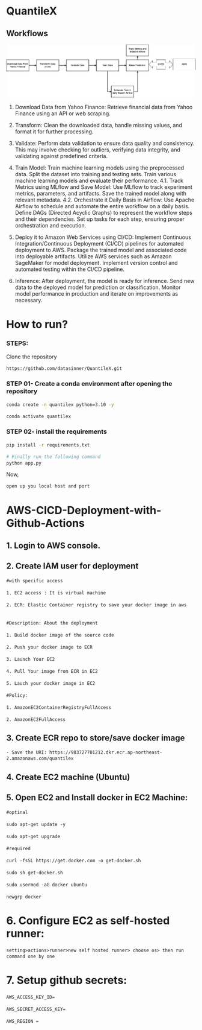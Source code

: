 # QuantileX



## Workflows
![alt text](<Диаграмма без названия.drawio.png>)

1. Download Data from Yahoo Finance:
        Retrieve financial data from Yahoo Finance using an API or web scraping.

2.  Transform:
        Clean the downloaded data, handle missing values, and format it for further processing.

3. Validate:
        Perform data validation to ensure data quality and consistency. This may involve checking for outliers, verifying data integrity, and validating against predefined criteria.

4. Train Model:
        Train machine learning models using the preprocessed data.
        Split the dataset into training and testing sets.
        Train various machine learning models and evaluate their performance.
    4.1. Track Metrics using MLflow and Save Model:
        Use MLflow to track experiment metrics, parameters, and artifacts.
        Save the trained model along with relevant metadata.
    4.2. Orchestrate it Daily Basis in Airflow:
        Use Apache Airflow to schedule and automate the entire workflow on a daily basis.
        Define DAGs (Directed Acyclic Graphs) to represent the workflow steps and their dependencies.
        Set up tasks for each step, ensuring proper orchestration and execution.
5. Deploy it to Amazon Web Services using CI/CD:
        Implement Continuous Integration/Continuous Deployment (CI/CD) pipelines for automated deployment to AWS.
        Package the trained model and associated code into deployable artifacts.
        Utilize AWS services such as Amazon SageMaker for model deployment.
        Implement version control and automated testing within the CI/CD pipeline.
6. Inference:
        After deployment, the model is ready for inference.
    Send new data to the deployed model for prediction or classification.
    Monitor model performance in production and iterate on improvements as necessary.



# How to run?
### STEPS:

Clone the repository

```bash
https://github.com/datasinner/QuantileX.git
```
### STEP 01- Create a conda environment after opening the repository

```bash
conda create -n quantilex python=3.10 -y
```

```bash
conda activate quantilex
```


### STEP 02- install the requirements
```bash
pip install -r requirements.txt
```


```bash
# Finally run the following command
python app.py
```

Now,
```bash
open up you local host and port
```




# AWS-CICD-Deployment-with-Github-Actions

## 1. Login to AWS console.

## 2. Create IAM user for deployment

	#with specific access

	1. EC2 access : It is virtual machine

	2. ECR: Elastic Container registry to save your docker image in aws


	#Description: About the deployment

	1. Build docker image of the source code

	2. Push your docker image to ECR

	3. Launch Your EC2 

	4. Pull Your image from ECR in EC2

	5. Lauch your docker image in EC2

	#Policy:

	1. AmazonEC2ContainerRegistryFullAccess

	2. AmazonEC2FullAccess

	
## 3. Create ECR repo to store/save docker image
    - Save the URI: https://983727701212.dkr.ecr.ap-northeast-2.amazonaws.com/quantilex

	
## 4. Create EC2 machine (Ubuntu) 

## 5. Open EC2 and Install docker in EC2 Machine:
	
	
	#optinal

	sudo apt-get update -y

	sudo apt-get upgrade
	
	#required

	curl -fsSL https://get.docker.com -o get-docker.sh

	sudo sh get-docker.sh

	sudo usermod -aG docker ubuntu

	newgrp docker
	
# 6. Configure EC2 as self-hosted runner:
    setting>actions>runner>new self hosted runner> choose os> then run command one by one


# 7. Setup github secrets:

    AWS_ACCESS_KEY_ID=

    AWS_SECRET_ACCESS_KEY=

    AWS_REGION = 

